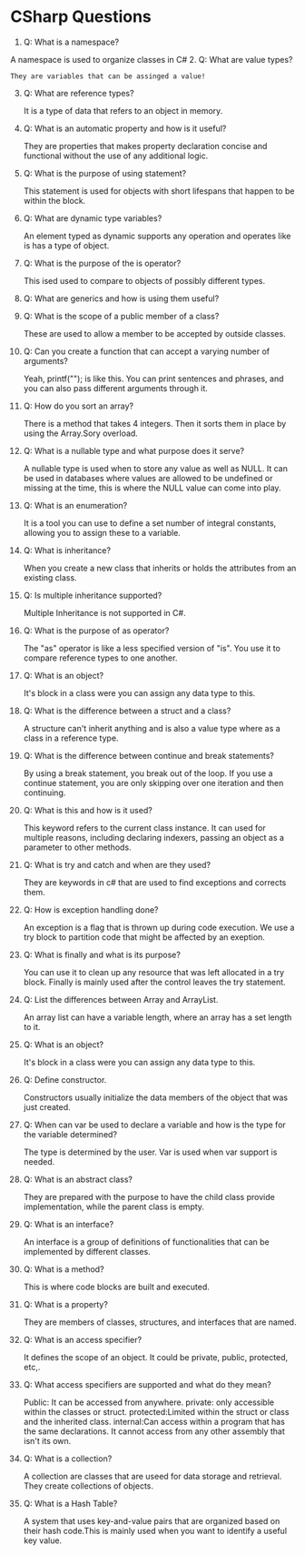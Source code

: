 # CSharp Questions

1. Q: What is a namespace?
 
 A namespace is used to organize classes in C#
2. Q: What are value types?

	They are variables that can be assinged a value!
3. Q: What are reference types?


	It is a type of data that refers to an object in memory.
4. Q: What is an automatic property and how is it useful?

	They are properties that makes property declaration concise and functional without the use of any additional logic.
5. Q: What is the purpose of using statement?


	This statement is used for objects with short lifespans that happen to be within the block.


6. Q: What are dynamic type variables?


	An element typed as dynamic supports any operation and operates like is has a type of object.
7. Q: What is the purpose of the is operator?

	This ised used to compare to objects of possibly different types.
8. Q: What are generics and how is using them useful?

	
9. Q: What is the scope of a public member of a class?


	These are used to allow a member to be accepted by outside classes.
10. Q: Can you create a function that can accept a varying number of arguments?

	Yeah, printf(""); is like this. You can print sentences and phrases, and you can also pass different arguments through it. 
11. Q: How do you sort an array?


	There is a method that takes 4 integers. Then it sorts them in place by using the Array.Sory overload.
12. Q: What is a nullable type and what purpose does it serve?

	A nullable type is used when to store any value as well as NULL. It can be used in databases where values are allowed to be undefined or missing at the time, this is where the NULL value can come into play.
13. Q: What is an enumeration?

	It is a tool you can use to define a set number of integral constants, allowing you to assign these to a variable.
14. Q: What is inheritance?

	When you create a new class that inherits or holds the attributes from an existing class.
15. Q: Is multiple inheritance supported?

	Multiple Inheritance is not supported in C#.
16. Q: What is the purpose of as operator?

	The "as" operator is like a less specified version of "is". You use it to compare reference types to one another.
17. Q: What is an object?

	It's block in a class were you can assign any data type to this.
18. Q: What is the difference between a struct and a class?

	A structure can't inherit anything and is also a value type where as a class in a reference type.
19. Q: What is the difference between continue and break statements?

	By using a break statement, you break out of the loop. If you use a continue statement, you are only skipping over one iteration and then continuing.
20. Q: What is this and how is it used?

	This keyword refers to the current class instance. It can used for multiple reasons, including declaring indexers, passing an object as a parameter to other methods.
21. Q: What is try and catch and when are they used?

	They are keywords in c# that are used to find exceptions and corrects them.
22. Q: How is exception handling done?

	An exception is a flag that is thrown up during code execution. We use a try block to partition code that might be affected by an exeption.
23. Q: What is finally and what is its purpose?

	You can use it to clean up any resource that was left allocated in a try block. Finally is mainly used after the control leaves the try statement.
24. Q: List the differences between Array and ArrayList.

	An array list can have a variable length, where an array has a set length to it.
25. Q: What is an object?

	It's block in a class were you can assign any data type to this.

26. Q: Define constructor.

	Constructors usually initialize the data members of the object that was just created.
27. Q: When can var be used to declare a variable and how is the type for the variable determined?

	The type is determined by the user. Var is used when var support is needed.
28. Q: What is an abstract class?

	They are prepared with the purpose to have the child class provide implementation, while the parent class is empty.
29. Q: What is an interface?

	An interface is a group of definitions of functionalities that can be implemented by different classes. 
30. Q: What is a method?

	This is where code blocks are built and executed.
31. Q: What is a property?

	They are members of classes, structures, and interfaces that are named.
32. Q: What is an access specifier?

	It defines the scope of an object. It could be private, public, protected, etc,.
33. Q: What access specifiers are supported and what do they mean?

	Public: It can be accessed from anywhere.
	private: only accessible within the classes or struct.
	protected:Limited within the struct or class and the inherited class.
	internal:Can access within a program that has the same declarations. It cannot access from any other assembly that isn't its own.
34. Q: What is a collection?

	A collection are classes that are useed for data storage and retrieval. They create collections of objects.
35. Q: What is a Hash Table?

	A system that uses key-and-value pairs that are organized based on their hash code.This is mainly used when you want to identify a useful key value.

